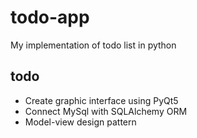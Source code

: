 # todo-app
My implementation of todo list in python


## todo
- Create graphic interface using PyQt5
- Connect MySql with SQLAlchemy ORM
- Model-view design pattern
